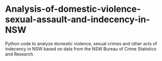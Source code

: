 # Analysis-of-domestic-violence-sexual-assault-and-indecency-in-NSW
Python code to analyze domestic violence, sexual crimes and other acts of indecency in NSW based on data from the NSW Bureau of Crime Statistics and Research.
